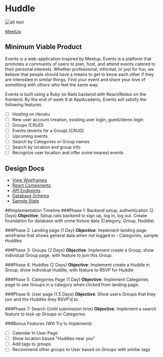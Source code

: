 # Huddle
![alt text]("Events")

[MeetUp](https://meetup.com/)

<!-- [Heroku Link](https://huddle-application.herokuapp.com/) -->

<!-- [Trello Link](https://trello.com/b/VXwYw2DP/huddle) -->

## Minimum Viable Product
Events is a web-application inspired by Meetup. Events is a platform that promotes a community of users to plan, host, and attend events catered to their personal interests. Whether professional, informal, or just for fun, we believe that people should have a means to get to know each other if they are interested in similar things. Find your event and share your love of something with others who feel the same way.

Events is built using a Ruby on Rails backend with React/Redux on the frontend. By the end of week 9 at AppAcademy, Events will satisfy the following features:

- [ ] Hosting on Heroku
- [ ] New user account creation, existing user login, guest/demo login
- [ ] Groups (CRUD)
- [ ] Events (events for a Group) (CRUD)
- [ ] Upcoming events
- [ ] Search by Categories or Group names
- [ ] Search by location and group info
- [ ] Recognize user location and offer some nearest events

## Design Docs
* [View Wireframes](https://github.com/Albert2522/MeetUp_full_stack/tree/master/docs/wireframes)
* [React Components](https://github.com/naelkhann/Huddle/blob/master/docs/component-hierarchy.md)
* [API Endpoints](https://github.com/naelkhann/Huddle/blob/master/docs/api-endpoints.md)
* [Database Schema](https://github.com/naelkhann/Huddle/blob/master/docs/schema.md)
* [Sample State](https://github.com/naelkhann/Huddle/blob/master/docs/sample-state.md)

##Implementation Timeline
###Phase 1: Backend setup, authentication (2 Days)
**Objective**: Setup rails backend to sign up, log in, log out. Create foundation for database with some fixture data (Category, Group, Huddle)

###Phase 2: Landing page (1 Day)
**Objective**: Implement landing page wireframe that shows general data when not logged in - Categories, sample Huddles

###Phase 3: Groups (2 Days)
**Objective**: Implement create a Group, show individual Group page, with feature to join this Group.

###Phase 4: Huddles (2 Days)
**Objective**: Implement create a Huddle in Group, show individual Huddle, with feature to RSVP for Huddle.

###Phase 5: Categories Page (1 Day)
**Objective**: Implement Categories page to see Groups in a category when clicked from landing page.

###Phase 6: User page (1.5 Days)
**Objective**: Show users Groups that they join and the Huddles they RSVP'd to.

###Phase 7: Search (Until submission time)
**Objective**: Implement a search feature to look up Groups or Categories.

###Bonus Features (Will Try to Implement):
- [ ] Calendar In User Page
- [ ] Show location based "Huddles near you"
- [ ] Add tags to groups
- [ ] Recommend other groups to User based on Groups with similar tags

